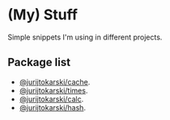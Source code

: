 # (My) Stuff

Simple snippets I'm using in different projects. 

## Package list

- [@jurijtokarski/cache](https://github.com/jurijtokarski/stuff/tree/master/packages/cache).
- [@jurijtokarski/times](https://github.com/jurijtokarski/stuff/tree/master/packages/times).
- [@jurijtokarski/calc](https://github.com/jurijtokarski/stuff/tree/master/packages/calc).
- [@jurijtokarski/hash](https://github.com/jurijtokarski/stuff/tree/master/packages/hash).
